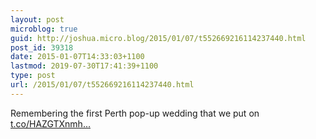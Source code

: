 ```yaml
---
layout: post
microblog: true
guid: http://joshua.micro.blog/2015/01/07/t552669216114237440.html
post_id: 39318
date: 2015-01-07T14:33:03+1100
lastmod: 2019-07-30T17:41:39+1100
type: post
url: /2015/01/07/t552669216114237440.html
---
```

Remembering the first Perth pop-up wedding that we put on [t.co/HAZGTXnmh...](http://t.co/HAZGTXnmhI)
